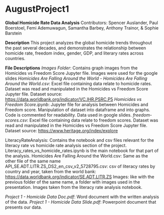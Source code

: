 # AugustProject1
**Global Homicide Rate Data Analysis**
Contributors: Spencer Auslander, Paul Boerstoel, Femi Ademuwagun, Samantha Barbey, Anthony Trainor, & Sophie Barstein



**Description**
This project analyzes the global homicide trends throughout the past several decades, and demonstrates the relationship between homicide rate, freedom index, gender, GDP, and literary rates across countries. 



**File Descriptions**
*Images Folder*: Contains graph images from the Homicides vs Freedom Score Jupyter file. Images were used for the google slides
*Homicides Are Falling Around the World - Homicides Are Falling Around the World.csv*: Excel file containing data relate to homicide rates. Dataset was read and manipulated in the Homicides vs Freedom Score Jupyter file. Dataset source: https://data.worldbank.org/indicator/VC.IHR.PSRC.P5
*Homicides vs Freedom Score.ipynb*: Jupyter file for analysis between Homicides and Freedom score. Manipulation of dataset into dataframe and into graphs. Code is commented for readability. Data used in google slides.
*freedom-scores.csv*: Excel file containing data relate to freedom scores. Dataset was read and manipulated in the Homicides vs Freedom Score Jupyter file. Dataset source: https://www.heritage.org/index/explore

LiteracyRateAnalysis: Contains the notebook and csv files relevant for the literacy rate vs homicide rate analysis section of the project. Literacy_rates_vs_homicide_rates.ipynb is the main notebook for that part of the analysis.
Homicides Are Falling Around the World.csv: Same as the other file of the same name
API_SE.ADT.LITR.ZS_DS2_en_csv_v2_5728795.csv: csv of literacy rates by country and year, taken from the world bank: https://data.worldbank.org/indicator/SE.ADT.LITR.ZS 
Images: like with the previous folder of the same name, a folder with images used in the presentation. Images taken from the literacy rate analysis notebook.

*Project 1 - Homicide Data Doc.pdf*: Word document with the written analysis of the data. 
*Project 1 - Homicide Data Slide.pdf*: Powerpoint document that presents our data.
